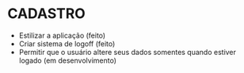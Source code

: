 # CADASTRO

- Estilizar a aplicação (feito)
- Criar sistema de logoff (feito)
- Permitir que o usuário altere seus dados somentes quando estiver logado (em desenvolvimento)